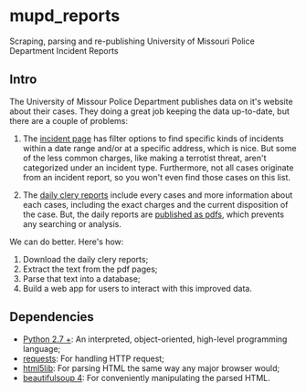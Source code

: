 # mupd_reports

Scraping, parsing and re-publishing University of Missouri Police Department Incident Reports

## Intro

The University of Missour Police Department publishes data on it's website about their cases. They doing a great job keeping the data up-to-date, but there are a couple of problems:

1.	The [incident page](http://vco.missouri.edu/mupdcfs/) has filter options to find specific kinds of incidents within a date range and/or at a specific address, which is nice. But some of the less common charges, like making a terrotist threat, aren't categorized under an incident type. Furthermore, not all cases originate from an incident report, so you won't even find those cases on this list.

2.	The [daily clery reports](http://mupolice.missouri.edu/blotter/) include every cases and more information about each cases, including the exact charges and the current disposition of the case. But, the daily reports are [published as pdfs](http://mupolice.missouri.edu/blotter/November/111115.pdf), which prevents any searching or analysis.

We can do better. Here's how:
1.	Download the daily clery reports;
2.	Extract the text from the pdf pages;
3.	Parse that text into a database;
4.	Build a web app for users to interact with this improved data.

## Dependencies

*	[Python 2.7 +](https://www.python.org/ "Python 2.7"): An interpreted, object-oriented, high-level programming language;
*	[requests](http://docs.python-requests.org/en/latest/ "requests"): For handling HTTP request;
*	[html5lib](https://pypi.python.org/pypi/html5lib/1.0b3): For parsing HTML the same way any major browser would;
*	[beautifulsoup 4](http://www.crummy.com/software/BeautifulSoup/ "BeautifulSoup4"): For conveniently manipulating the parsed HTML.
